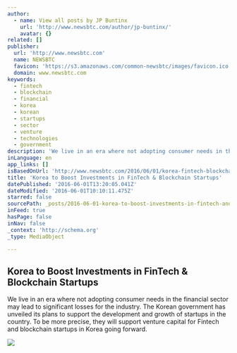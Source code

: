 ```yaml
---
author:
  - name: View all posts by JP Buntinx
    url: 'http://www.newsbtc.com/author/jp-buntinx/'
    avatar: {}
related: []
publisher:
  url: 'http://www.newsbtc.com'
  name: NEWSBTC
  favicon: 'https://s3.amazonaws.com/common-newsbtc/images/favicon.ico'
  domain: www.newsbtc.com
keywords:
  - fintech
  - blockchain
  - financial
  - korea
  - korean
  - startups
  - sector
  - venture
  - technologies
  - government
description: 'We live in an era where not adopting consumer needs in the financial sector may lead to significant losses for the industry. The Korean government has unveiled its plans to support the development and growth of startups in the country. To be more precise, they will support venture capital for Fintech and blockchain startups in Korea going forward.'
inLanguage: en
app_links: []
isBasedOnUrl: 'http://www.newsbtc.com/2016/06/01/korea-fintech-blockchain-startups/'
title: 'Korea to Boost Investments in FinTech & Blockchain Startups'
datePublished: '2016-06-01T13:20:05.041Z'
dateModified: '2016-06-01T10:10:11.475Z'
starred: false
sourcePath: _posts/2016-06-01-korea-to-boost-investments-in-fintech-and-blockchain-startups.md
inFeed: true
hasPage: false
inNav: false
_context: 'http://schema.org'
_type: MediaObject

---
```

<article style=""><h1>Korea to Boost Investments in FinTech &amp; Blockchain Startups</h1><p>We live in an era where not adopting consumer needs in the financial sector may lead to significant losses for the industry. The Korean government has unveiled its plans to support the development and growth of startups in the country. To be more precise, they will support venture capital for Fintech and blockchain startups in Korea going forward.</p><img src="http://s3.amazonaws.com/main-newsbtc-images/2016/06/01082337/shutterstock_248705209.jpg" /></article>